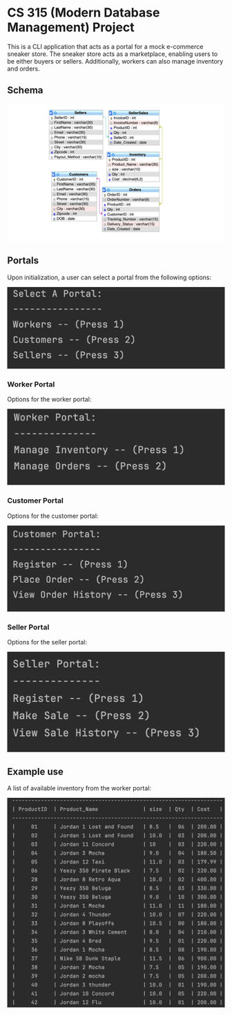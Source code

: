 # CS 315 (Modern Database Management) Project

This is a CLI application that acts as a portal for a mock e-commerce sneaker store. The sneaker store acts as a marketplace, enabling users to be either buyers or sellers. 
Additionally, workers can also manage inventory and orders.

## Schema
![schema](./docs/db-schema.png)

## Portals
Upon initialization, a user can select a portal from the following options:

![portals](./docs/portals.png)

### Worker Portal
Options for the worker portal:

![workers](./docs/worker-portal.png)

### Customer Portal
Options for the customer portal:

![customers](./docs/customer-portal.png)

### Seller Portal
Options for the seller portal:

![sellers](./docs/seller-portal.png)

## Example use

A list of available inventory from the worker portal:

![inventory](./docs/inventory-sample.png)
